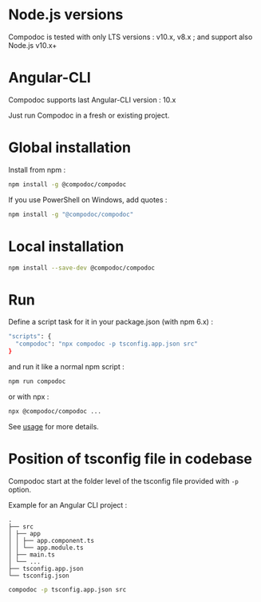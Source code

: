 # Node.js versions

Compodoc is tested with only LTS versions : v10.x, v8.x ; and support also Node.js v10.x+

# Angular-CLI

Compodoc supports last Angular-CLI version : 10.x

Just run Compodoc in a fresh or existing project.

# Global installation

Install from npm :

```bash
npm install -g @compodoc/compodoc
```

If you use PowerShell on Windows, add quotes :

```bash
npm install -g "@compodoc/compodoc"
```

# Local installation

```bash
npm install --save-dev @compodoc/compodoc
```

# Run

Define a script task for it in your package.json (with npm 6.x) :

```bash
"scripts": {
  "compodoc": "npx compodoc -p tsconfig.app.json src"
}
```

and run it like a normal npm script :

```bash
npm run compodoc
```

or with npx :

```bash
npx @compodoc/compodoc ...
```

See [usage](./usage.html) for more details.

# Position of tsconfig file in codebase

Compodoc start at the folder level of the tsconfig file provided with `-p` option.

Example for an Angular CLI project :

```
.
├── src
│ ├── app
│ │ ├── app.component.ts
│ │ └── app.module.ts
│ ├── main.ts
│ └── ...
├── tsconfig.app.json
└── tsconfig.json
```

```bash
compodoc -p tsconfig.app.json src
```
